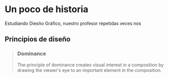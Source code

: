 # Un poco de historia

Estudiando Diesño Gráfico, nuestro profesor repetidas veces nos 

## Principios de diseño

> ### Dominance
> The principle of dominance creates visual interest in a composition by drawing the viewer's eye to an important element in the composition.
<!--stackedit_data:
eyJoaXN0b3J5IjpbLTEzMjIzMjA5NjEsMjMxMDEwOTc3LDIwND
AyOTc2MjIsLTIwMDY4NDIxODgsNzk2MjIzNDgxLC0zMzI0NTUz
NjNdfQ==
-->